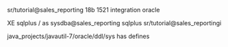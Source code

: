 sr/tutorial@sales_reporting
18b
1521
integration oracle

XE
sqlplus / as sysdba@sales_reporting
sqlplus sr/tutorial@sales_reportingi

java_projects/javautil-7/oracle/ddl/sys has defines

